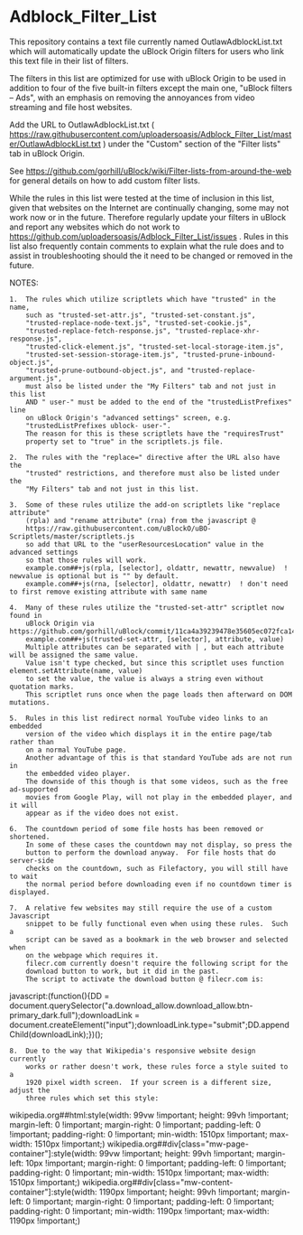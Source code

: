 # Adblock_Filter_List
This repository contains a text file currently named OutlawAdblockList.txt which will automatically update the uBlock Origin filters for users who link this text file in their list of filters.

The filters in this list are optimized for use with uBlock Origin to be used in addition to four of the five built-in filters except the main one, "uBlock filters – Ads", with an emphasis on removing the annoyances from video streaming and file host websites.

Add the URL to OutlawAdblockList.txt ( https://raw.githubusercontent.com/uploadersoasis/Adblock_Filter_List/master/OutlawAdblockList.txt ) under the "Custom" section of the "Filter lists" tab in uBlock Origin.

See https://github.com/gorhill/uBlock/wiki/Filter-lists-from-around-the-web for general details on how to add custom filter lists.

While the rules in this list were tested at the time of inclusion in this list,
given that websites on the Internet are continually changing, some may not work
now or in the future.
Therefore regularly update your filters in uBlock and report any websites which
do not work to https://github.com/uploadersoasis/Adblock_Filter_List/issues .
Rules in this list also frequently contain comments to explain what the rule does
and to assist in troubleshooting should the it need to be changed or removed in the future.
 
NOTES:

    1.  The rules which utilize scriptlets which have "trusted" in the name,
        such as "trusted-set-attr.js", "trusted-set-constant.js",
        "trusted-replace-node-text.js", "trusted-set-cookie.js",
        "trusted-replace-fetch-response.js", "trusted-replace-xhr-response.js",
        "trusted-click-element.js", "trusted-set-local-storage-item.js",
        "trusted-set-session-storage-item.js", "trusted-prune-inbound-object.js",
        "trusted-prune-outbound-object.js", and "trusted-replace-argument.js",
        must also be listed under the "My Filters" tab and not just in this list
        AND " user-" must be added to the end of the "trustedListPrefixes" line
        on uBlock Origin's "advanced settings" screen, e.g.
        "trustedListPrefixes ublock- user-".
        The reason for this is these scriptlets have the "requiresTrust"
        property set to "true" in the scriptlets.js file.

    2.  The rules with the "replace=" directive after the URL also have the
        "trusted" restrictions, and therefore must also be listed under the
        "My Filters" tab and not just in this list.

    3.  Some of these rules utilize the add-on scriptlets like "replace attribute"
        (rpla) and "rename attribute" (rna) from the javascript @
        https://raw.githubusercontent.com/uBlockO/uBO-Scriptlets/master/scriptlets.js
        so add that URL to the "userResourcesLocation" value in the advanced settings
        so that those rules will work.
        example.com##+js(rpla, [selector], oldattr, newattr, newvalue)  ! newvalue is optional but is "" by default.
        example.com##+js(rna, [selector], oldattr, newattr)  ! don't need to first remove existing attribute with same name

    4.  Many of these rules utilize the "trusted-set-attr" scriptlet now found in
        uBlock Origin via https://github.com/gorhill/uBlock/commit/11ca4a39239478e35605ec072fca140ac4c70d3b
        example.com##+js(trusted-set-attr, [selector], attribute, value)
        Multiple attributes can be separated with | , but each attribute will be assigned the same value.
        Value isn't type checked, but since this scriptlet uses function element.setAttribute(name, value)
        to set the value, the value is always a string even without quotation marks.
        This scriptlet runs once when the page loads then afterward on DOM mutations.

    5.  Rules in this list redirect normal YouTube video links to an embedded
        version of the video which displays it in the entire page/tab rather than
        on a normal YouTube page.
        Another advantage of this is that standard YouTube ads are not run in
        the embedded video player.
        The downside of this though is that some videos, such as the free ad-supported
        movies from Google Play, will not play in the embedded player, and it will
        appear as if the video does not exist.

    6.  The countdown period of some file hosts has been removed or shortened.
        In some of these cases the countdown may not display, so press the
        button to perform the download anyway.  For file hosts that do server-side
        checks on the countdown, such as Filefactory, you will still have to wait
        the normal period before downloading even if no countdown timer is displayed.

    7.  A relative few websites may still require the use of a custom Javascript
        snippet to be fully functional even when using these rules.  Such a
        script can be saved as a bookmark in the web browser and selected when
        on the webpage which requires it.
        filecr.com currently doesn't require the following script for the
        download button to work, but it did in the past.
        The script to activate the download button @ filecr.com is:
 javascript:(function(){DD = document.querySelector("a.download_allow.download_allow.btn-primary_dark.full");downloadLink = document.createElement("input");downloadLink.type="submit";DD.appendChild(downloadLink);})();

    8.  Due to the way that Wikipedia's responsive website design currently
        works or rather doesn't work, these rules force a style suited to a
        1920 pixel width screen.  If your screen is a different size, adjust the
        three rules which set this style:
wikipedia.org##html:style(width: 99vw !important; height: 99vh !important; margin-left: 0 !important; margin-right: 0 !important; padding-left: 0  !important; padding-right: 0 !important; min-width: 1510px !important; max-width: 1510px !important;)
wikipedia.org##div[class="mw-page-container"]:style(width: 99vw !important; height: 99vh !important; margin-left: 10px !important; margin-right: 0 !important; padding-left: 0  !important; padding-right: 0 !important; min-width: 1510px !important; max-width: 1510px !important;)
wikipedia.org##div[class="mw-content-container"]:style(width: 1190px !important; height: 99vh !important; margin-left: 0 !important; margin-right: 0 !important; padding-left: 0  !important; padding-right: 0 !important; min-width: 1190px !important; max-width: 1190px !important;)
